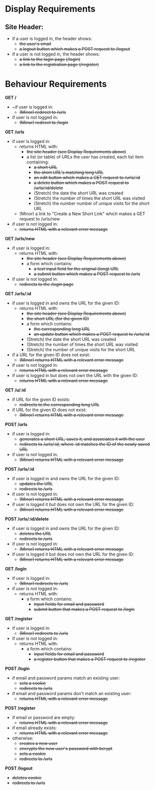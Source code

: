 # Display Requirements

## Site Header:
- if a user is logged in, the header shows:
    - ~~the user's email~~
    - ~~a logout button which makes a POST request to /logout~~
- if a user is not logged in, the header shows:
    - ~~a link to the login page (/login)~~
    - ~~a link to the registration page (/register)~~

# Behaviour Requirements
**GET /**
- ~if user is logged in:
    - ~~(Minor) redirect to /urls~~
- if user is not logged in:
    - ~~(Minor) redirect to /login~~

**GET /urls**
- if user is logged in:
    - returns HTML with:
      - ~~the site header (see Display Requirements above)~~
      - a list (or table) of URLs the user has created, each list item containing:
          - ~~a short URL~~
          - ~~the short URL's matching long URL~~
          - ~~an edit button which makes a GET request to /urls/:id~~
          - ~~a delete button which makes a POST request to /urls/:id/delete~~
          - (Stretch) the date the short URL was created
          - (Stretch) the number of times the short URL was visited
          - (Stretch) the number number of unique visits for the short URL
    - (Minor) a link to "Create a New Short Link" which makes a GET request to /urls/new
- if user is not logged in:
    - ~~returns HTML with a relevant error message~~

**GET /urls/new**
- if user is logged in:
    - returns HTML with:
      - ~~the site header (see Display Requirements above)~~
      - a form which contains:
          - ~~a text input field for the original (long) URL~~
          - ~~a submit button which makes a POST request to /urls~~
- if user is not logged in:
    - ~~redirects to the /login page~~

**GET /urls/:id**
- if user is logged in and owns the URL for the given ID:
    - returns HTML with:
      - ~~the site header (see Display Requirements above)~~
      - ~~the short URL (for the given ID)~~
      - a form which contains:
          - ~~the corresponding long URL~~
          - ~~an update button which makes a POST request to /urls/:id~~
      - (Stretch) the date the short URL was created
      - (Stretch) the number of times the short URL was visited
      - (Stretch) the number of unique visits for the short URL
- if a URL for the given ID does not exist:
    - ~~(Minor) returns HTML with a relevant error message~~
- if user is not logged in:
    - ~~returns HTML with a relevant error message~~
- if user is logged in but does not own the URL with the given ID:
    - ~~returns HTML with a relevant error message~~

**GET /u/:id**
- if URL for the given ID exists:
    - ~~redirects to the corresponding long URL~~
- if URL for the given ID does not exist:
    - ~~(Minor) returns HTML with a relevant error message~~

**POST /urls**
- if user is logged in:
    - ~~generates a short URL, saves it, and associates it with the user~~
    - ~~redirects to /urls/:id, where :id matches the ID of the newly saved URL~~
- if user is not logged in:
    - ~~(Minor) returns HTML with a relevant error message~~

**POST /urls/:id**
- if user is logged in and owns the URL for the given ID:
    - ~~updates the URL~~
    - ~~redirects to /urls~~
- if user is not logged in:
    - ~~(Minor) returns HTML with a relevant error message~~
- if user is logged it but does not own the URL for the given ID:
    - ~~(Minor) returns HTML with a relevant error message~~

**POST /urls/:id/delete**
- if user is logged in and owns the URL for the given ID:
    - ~~deletes the URL~~
    - ~~redirects to /urls~~
- if user is not logged in:
    - ~~(Minor) returns HTML with a relevant error message~~
- if user is logged it but does not own the URL for the given ID:
    - ~~(Minor) returns HTML with a relevant error message~~

**GET /login**
- if user is logged in:
    - ~~(Minor) redirects to /urls~~
- if user is not logged in:
    - returns HTML with:
      - a form which contains:
          - ~~input fields for email and password~~
          - ~~submit button that makes a POST request to /login~~

**GET /register**
- if user is logged in:
    - ~~(Minor) redirects to /urls~~
- if user is not logged in:
    - returns HTML with:
      - a form which contains:
          - ~~input fields for email and password~~
          - ~~a register button that makes a POST request to /register~~

**POST /login**
- if email and password params match an existing user:
    - ~~sets a cookie~~
    - ~~redirects to /urls~~
- if email and password params don't match an existing user:
    - ~~returns HTML with a relevant error message~~

**POST /register**
- if email or password are empty:
    - ~~returns HTML with a relevant error message~~
- if email already exists:
    - ~~returns HTML with a relevant error message~~
- otherwise:
    - ~~creates a new user~~
    - ~~encrypts the new user's password with bcrypt~~
    - ~~sets a cookie~~
    - ~~redirects to /urls~~

**POST /logout**
- ~~deletes cookie~~
- ~~redirects to /urls~~
